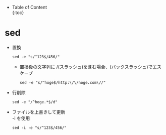 - Table of Content  
{:toc}

# sed

* 置換
  ```
  sed -e "s/^123$/456/"
  ```
  * 置換後の文字列に /(スラッシュ)を含む場合、\(バックスラッシュ)でエスケープ
    ```
    sed -e "s/^hoge$/http:\/\/hoge.com\//"
    ```
* 行削除
  ```
  sed -e "/^hoge.*$/d"
  ```
* ファイルを上書きして更新  
  -i を使用
  ```
  sed -i -e "s/^123$/456/"
  ```

